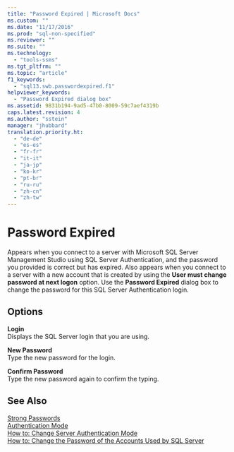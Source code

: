 ```yaml
---
title: "Password Expired | Microsoft Docs"
ms.custom: ""
ms.date: "11/17/2016"
ms.prod: "sql-non-specified"
ms.reviewer: ""
ms.suite: ""
ms.technology: 
  - "tools-ssms"
ms.tgt_pltfrm: ""
ms.topic: "article"
f1_keywords: 
  - "sql13.swb.passwordexpired.f1"
helpviewer_keywords: 
  - "Password Expired dialog box"
ms.assetid: 9831b194-9ad5-47b0-8009-59c7aef4319b
caps.latest.revision: 4
ms.author: "sstein"
manager: "jhubbard"
translation.priority.ht: 
  - "de-de"
  - "es-es"
  - "fr-fr"
  - "it-it"
  - "ja-jp"
  - "ko-kr"
  - "pt-br"
  - "ru-ru"
  - "zh-cn"
  - "zh-tw"
---
```

# Password Expired
Appears when you connect to a server with Microsoft SQL Server Management Studio using SQL Server Authentication, and the password you provided is correct but has expired. Also appears when you connect to a server with a new account that is created by using the **User must change password at next logon** option. Use the **Password Expired** dialog box to change the password for this SQL Server Authentication login.  
  
## Options  
**Login**  
Displays the SQL Server login that you are using.  
  
**New Password**  
Type the new password for the login.  
  
**Confirm Password**  
Type the new password again to confirm the typing.  
  
## See Also  
[Strong Passwords](http://msdn.microsoft.com/en-us/338548f4-c4d8-47ca-b597-5c9c0f2fa205)  
[Authentication Mode](http://msdn.microsoft.com/en-us/ff7a6a48-3d38-4209-aa0f-7d6c0a8c64ef)  
[How to: Change Server Authentication Mode](http://msdn.microsoft.com/en-us/79babcf8-19fd-4495-b8eb-453dc575cac0)  
[How to: Change the Password of the Accounts Used by SQL Server](http://msdn.microsoft.com/en-us/5b6dcc03-6cae-45d3-acef-6f85ca6d615f)  
  
